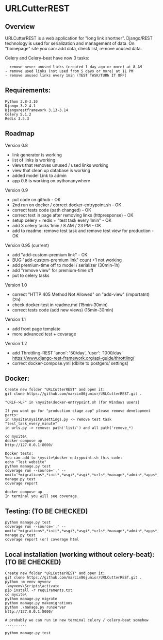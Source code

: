 URLCutterREST
=============

Overview
--------

URLCutterREST is a web application for "long link shortner". 
Django/REST technology is used for serialization and management of data.
On "homepage" site you can: add data, check list, remove unused data.

Celery and Celery-beat have now 3 tasks:

	- remove never unused links (created 1 day ago or more) at 8 AM
	- remove used links (not used from 5 days or more) at 11 PM
	- remove unused links every 1min (TEST TASK/TURN IT OFF)

Requirements:
-------------

	Python 3.8-3.10
	Django 3.2-4.1
	Djangorestframework 3.13-3.14
	Celery 5.1.2
	Redis 3.5.3

Roadmap
-------

Version 0.8
- link generator is working
- list of links is working
- views that removes unused / used links working
- view that clean up database is working
- added model Link to admin
- app 0.8 is working on pythonanywhere

Version 0.9
- put code on github - OK
- 2nd run on docker / correct docker-entrypoint.sh - OK
- correct tests code (path changed) - OK
- correct text in page after removing links (httpresponse) - OK
- setup celery + redis + "test task every 1min" - OK
- add 3 celery tasks  1min / 8 AM / 23 PM - OK
- add to readme: remove test task and remove test view for production - OK

Version 0.95 (current)
- add "add-custom-premium link" - OK
- BUG "add-custom-premium link" count +1 not working
- add premium-time off to model / serializer (30min-1h)
- add "remove view" for premium-time off
- put to celery tasks

Version 1.0
- correct "HTTP 405 Method Not Allowed" on "add-view" (importatnt) (2h)
- check docker-test in readme.md (15min-30min)
- correct tests code (add new views) (15min-30min)

Version 1.1
- add front page template
- more advanced test + covarage

Version 1.2
- add Throttling-REST 'anon': '50/day', 'user': '1000/day'
https://www.django-rest-framework.org/api-guide/throttling/
- correct docker-compose.yml (dblite to postgers/ settings)

Docker:
-------

	Create new folder "URLCutterREST" and open it:
	git clone https://github.com/marcin86junior/URLCutterREST.git .

	"CRLF->LF" in \mysite\docker-entrypoint.sh (for Windows users)   

	If you want go for "production stage app" please remove development parts:
	in \mysite\mysite\settings.py -> remove test task "test_task_every_minute"
	in urls.py -> remove: path('list/') and all path('remove_*)
	
	cd mysite\
	docker-compose up
	http://127.0.0.1:8000/

	Docker tests:
	You can add to \mysite\docker-entrypoint.sh this code:
	echo "Test website"
	python manage.py test
	coverage run --source='.' --omit='*migrations*,*init*,*wsgi*,*asgi*,*urls*,*manage*,*admin*,*apps*,*settings*,*test*,*seriali*' manage.py test
	coverage report
	
	docker-compose up
	In terminal you will see coverage.

Testing: (TO BE CHECKED)
--------

	python manage.py test
	coverage run --source='.' --omit='*migrations*,*init*,*wsgi*,*asgi*,*urls*,*manage*,*admin*,*apps*,*settings*,*test*,*seriali*' manage.py test
	coverage report (or) coverage html

Local installation (working without celery-beat): (TO BE CHECKED)
-------------

	Create new folder "URLCutterREST" and open it:
	git clone https://github.com/marcin86junior/URLCutterREST.git .
	python -m venv myvenv
	.\myvenv\Scripts\activate
	pip install -r requirements.txt
	cd mysite\
	python manage.py migrate
	python manage.py makemigrations
	python .\manage.py runserver
	http://127.0.0.1:8000/

	# probably we can run in new terminal celery / celery-beat somehow
	..........

	python manage.py test

